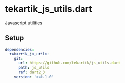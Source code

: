 # tekartik_js_utils.dart

Javascript utilities

## Setup

```yaml
dependencies:
  tekartik_js_utils:
    git:
      url: https://github.com/tekartik/js_utils.dart
      path: js_utils
      ref: dart2_3
    version: '>=0.1.0'
```

